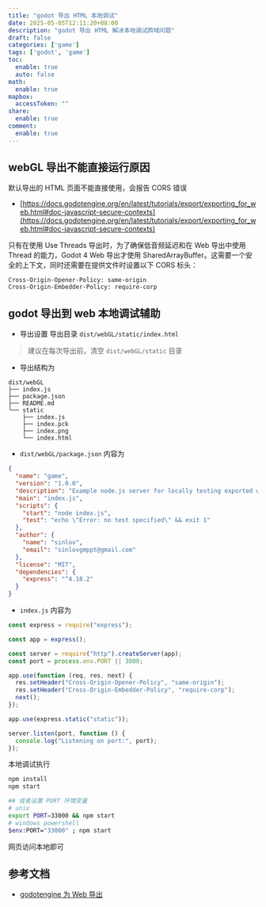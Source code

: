```yaml
---
title: "godot 导出 HTML 本地调试"
date: 2025-05-05T12:11:20+08:00
description: "godot 导出 HTML 解决本地调试跨域问题"
draft: false
categories: ['game']
tags: ['godot', 'game']
toc:
  enable: true
  auto: false
math:
  enable: true
mapbox:
  accessToken: ""
share:
  enable: true
comment:
  enable: true
---
```


## webGL 导出不能直接运行原因

默认导出的 HTML 页面不能直接使用，会报告 CORS 错误

- [https://docs.godotengine.org/en/latest/tutorials/export/exporting_for_web.html#doc-javascript-secure-contexts](https://docs.godotengine.org/en/latest/tutorials/export/exporting_for_web.html#doc-javascript-secure-contexts)

只有在使用 Use Threads 导出时，为了确保低音频延迟和在 Web 导出中使用 Thread 的能力，Godot 4 Web 导出才使用 SharedArrayBuffer。这需要一个安全的上下文，同时还需要在提供文件时设置以下 CORS 标头：

```
Cross-Origin-Opener-Policy: same-origin
Cross-Origin-Embedder-Policy: require-corp
```

## godot 导出到 web 本地调试辅助

- 导出设置 导出目录  `dist/webGL/static/index.html`

> 建议在每次导出前，清空 `dist/webGL/static` 目录

- 导出结构为

```
dist/webGL
├── index.js
├── package.json
├── README.md
└── static
    ├── index.js
    ├── index.pck
    ├── index.png
    └── index.html
```

- `dist/webGL/package.json` 内容为

```json
{
  "name": "game",
  "version": "1.0.0",
  "description": "Example node.js server for locally testing exported web builds",
  "main": "index.js",
  "scripts": {
    "start": "node index.js",
    "test": "echo \"Error: no test specified\" && exit 1"
  },
  "author": {
    "name": "sinlov",
    "email": "sinlovgmppt@gmail.com"
  },
  "license": "MIT",
  "dependencies": {
    "express": "^4.18.2"
  }
}
```

- `index.js` 内容为

```js
const express = require("express");

const app = express();

const server = require("http").createServer(app);
const port = process.env.PORT || 3000;

app.use(function (req, res, next) {
  res.setHeader("Cross-Origin-Opener-Policy", "same-origin");
  res.setHeader("Cross-Origin-Embedder-Policy", "require-corp");
  next();
});

app.use(express.static("static"));

server.listen(port, function () {
  console.log("Listening on port:", port);
});
```

本地调试执行

```bash
npm install
npm start

## 或者设置 PORT 环境变量
# unix
export PORT=33000 && npm start
# windows powershell
$env:PORT="33000" ; npm start
```

网页访问本地即可

## 参考文档

- [godotengine 为 Web 导出](https://docs.godotengine.org/zh-cn/4.x/tutorials/export/exporting_for_web.html)
